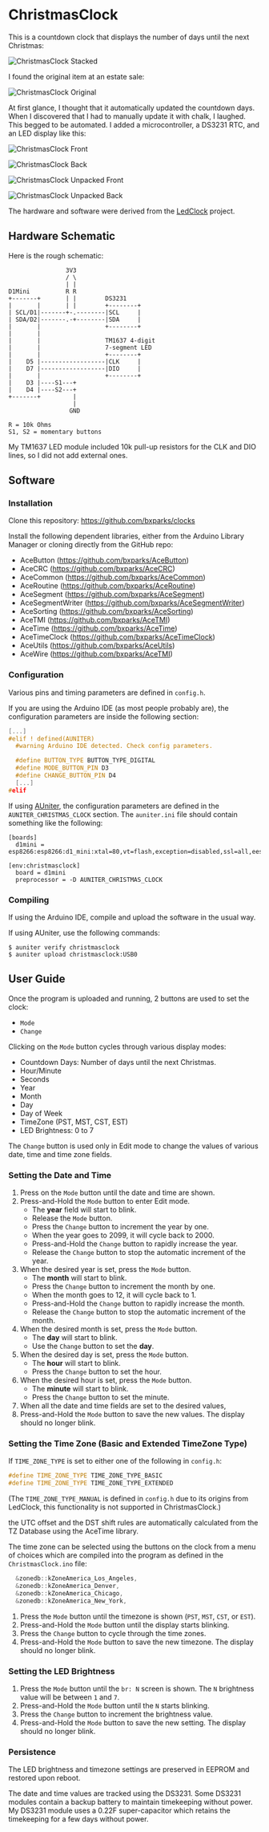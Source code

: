 # ChristmasClock

This is a countdown clock that displays the number of days until the next
Christmas:

![ChristmasClock Stacked](pics/christmasclock-stacked.jpg)

I found the original item at an estate sale:

![ChristmasClock Original](pics/christmasclock-original.jpg)

At first glance, I thought that it automatically updated the countdown days.
When I discovered that I had to manually update it with chalk, I laughed. This
begged to be automated. I added a microcontroller, a DS3231 RTC, and an LED
display like this:

![ChristmasClock Front](pics/christmasclock-front.jpg)

![ChristmasClock Back](pics/christmasclock-back.jpg)

![ChristmasClock Unpacked Front](pics/christmasclock-unpacked-front.jpg)

![ChristmasClock Unpacked Back](pics/christmasclock-unpacked-back.jpg)

The hardware and software were derived from the [LedClock](../LedClock) project.

## Hardware Schematic

Here is the rough schematic:

```
                3V3
                / \
                | |
D1Mini          R R
+-------+       | |        DS3231
|       |       | |        +--------+
| SCL/D1|-------+-.--------|SCL     |
| SDA/D2|-------.-+--------|SDA     |
|       |                  +--------+
|       |          
|       |                  TM1637 4-digit
|       |                  7-segment LED
|       |                  +--------+
|    D5 |------------------|CLK     |
|    D7 |------------------|DIO     |
|       |                  +--------+
|    D3 |----S1---+
|    D4 |----S2---+
+-------+         |
                  |
                 GND

R = 10k Ohms
S1, S2 = momentary buttons
```

My TM1637 LED module included 10k pull-up resistors for the CLK and DIO lines,
so I did not add external ones.

## Software

### Installation

Clone this repository:
https://github.com/bxparks/clocks

Install the following dependent libraries, either from the Arduino Library
Manager or cloning directly from the GitHub repo:

* AceButton (https://github.com/bxparks/AceButton)
* AceCRC (https://github.com/bxparks/AceCRC)
* AceCommon (https://github.com/bxparks/AceCommon)
* AceRoutine (https://github.com/bxparks/AceRoutine)
* AceSegment (https://github.com/bxparks/AceSegment)
* AceSegmentWriter (https://github.com/bxparks/AceSegmentWriter)
* AceSorting (https://github.com/bxparks/AceSorting)
* AceTMI (https://github.com/bxparks/AceTMI)
* AceTime (https://github.com/bxparks/AceTime)
* AceTimeClock (https://github.com/bxparks/AceTimeClock)
* AceUtils (https://github.com/bxparks/AceUtils)
* AceWire (https://github.com/bxparks/AceTMI)

### Configuration

Various pins and timing parameters are defined in `config.h`.

If you are using the Arduino IDE (as most people probably are), the
configuration parameters are inside the following section:

```C++
[...]
#elif ! defined(AUNITER)
  #warning Arduino IDE detected. Check config parameters.

  #define BUTTON_TYPE BUTTON_TYPE_DIGITAL
  #define MODE_BUTTON_PIN D3
  #define CHANGE_BUTTON_PIN D4
  [...]
#elif
```

If using [AUniter](https://github.com/bxparks/AUniter), the configuration
parameters are defined in the `AUNITER_CHRISTMAS_CLOCK` section. The
`auniter.ini` file should contain something like the following:

```
[boards]
  d1mini = esp8266:esp8266:d1_mini:xtal=80,vt=flash,exception=disabled,ssl=all,eesz=4M2M,ip=lm2f,dbg=Disabled,lvl=None____,wipe=none,baud=921600

[env:christmasclock]
  board = d1mini
  preprocessor = -D AUNITER_CHRISTMAS_CLOCK
```

### Compiling

If using the Arduino IDE, compile and upload the software in the usual way.

If using AUniter, use the following commands:

```
$ auniter verify christmasclock
$ auniter upload christmasclock:USB0
```

## User Guide

Once the program is uploaded and running, 2 buttons are used to set the clock:

* `Mode`
* `Change`

Clicking on the `Mode` button cycles through various display modes:

* Countdown Days: Number of days until the next Christmas.
* Hour/Minute
* Seconds
* Year
* Month
* Day
* Day of Week
* TimeZone (PST, MST, CST, EST)
* LED Brightness: 0 to 7

The `Change` button is used only in Edit mode to change the values of various
date, time and time zone fields.

### Setting the Date and Time

1. Press on the `Mode` button until the date and time are shown.
1. Press-and-Hold the `Mode` button to enter Edit mode.
    * The **year** field will start to blink.
    * Release the `Mode` button.
    * Press the `Change` button to increment the year by one.
    * When the year goes to 2099, it will cycle back to 2000.
    * Press-and-Hold the `Change` button to rapidly increase the year.
    * Release the `Change` button to stop the automatic increment of the year.
1. When the desired year is set, press the `Mode` button.
    * The **month** will start to blink.
    * Press the `Change` button to increment the month by one.
    * When the month goes to 12, it will cycle back to 1.
    * Press-and-Hold the `Change` button to rapidly increase the month.
    * Release the `Change` button to stop the automatic increment of the month.
1. When the desired month is set, press the `Mode` button.
    * The **day** will start to blink.
    * Use the `Change` button to set the **day**.
1. When the desired day is set, press the `Mode` button.
    * The **hour** will start to blink.
    * Press the `Change` button to set the hour.
1. When the desired hour is set, press the `Mode` button.
    * The **minute** will start to blink.
    * Press the `Change` button to set the minute.
1. When all the date and time fields are set to the desired values,
1. Press-and-Hold the `Mode` button to save the new values. The display should
   no longer blink.

### Setting the Time Zone (Basic and Extended TimeZone Type)

If `TIME_ZONE_TYPE` is set to either one of the following in `config.h`:

```C++
#define TIME_ZONE_TYPE TIME_ZONE_TYPE_BASIC
#define TIME_ZONE_TYPE TIME_ZONE_TYPE_EXTENDED
```

(The `TIME_ZONE_TYPE_MANUAL` is defined in `config.h` due to its origins from
LedClock, this functionality is not supported in ChristmasClock.)

the UTC offset and the DST shift rules are automatically calculated
from the TZ Database using the AceTime library.

The time zone can be selected using the buttons on the clock from a menu of
choices which are compiled into the program as defined in the
`ChristmasClock.ino` file:

```C++
  &zonedb::kZoneAmerica_Los_Angeles,
  &zonedb::kZoneAmerica_Denver,
  &zonedb::kZoneAmerica_Chicago,
  &zonedb::kZoneAmerica_New_York,
```

1. Press the `Mode` button until the timezone is shown (`PST`, `MST`, `CST`,
   or `EST`).
1. Press-and-Hold the `Mode` button until the display starts blinking.
1. Press the `Change` button to cycle through the time zones.
1. Press-and-Hold the `Mode` button to save the new timezone. The display should
   no longer blink.

### Setting the LED Brightness

1. Press the `Mode` button until the `br: N` screen is shown. The `N` brightness
   value will be between `1` and `7`.
1. Press-and-Hold the `Mode` button until the `N` starts blinking.
1. Press the `Change` button to increment the brightness value.
1. Press-and-Hold the `Mode` button to save the new setting. The display should
   no longer blink.

### Persistence

The LED brightness and timezone settings are preserved in EEPROM and restored
upon reboot.

The date and time values are tracked using the DS3231. Some DS3231 modules
contain a backup battery to maintain timekeeping without power. My DS3231 module
uses a 0.22F super-capacitor which retains the timekeeping for a few days
without power.
